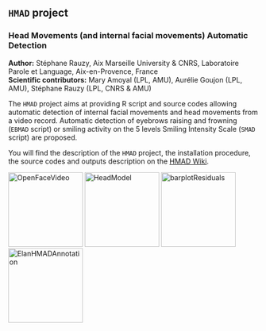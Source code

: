## `HMAD` project
### Head Movements (and internal facial movements) Automatic Detection
**Author:** Stéphane Rauzy, Aix Marseille University & CNRS, Laboratoire Parole et Language, Aix-en-Provence, France
<br> **Scientific contributors:** Mary Amoyal (LPL, AMU), Aurélie Goujon (LPL, AMU), Stéphane Rauzy (LPL, CNRS & AMU)

The `HMAD` project aims at providing R script and source codes allowing automatic detection of internal facial movements and head movements from a video record. 
Automatic detection of eyebrows raising and frowning (`EBMAD` script) or smiling activity on the 5 levels Smiling Intensity Scale (`SMAD` script) are proposed.   

You will find the description of the `HMAD` project, the installation procedure, the source codes and outputs description on the [HMAD Wiki](https://github.com/srauzy/HMAD/wiki/Home).

<img src="https://github.com/srauzy/HMAD/blob/master/images/OFtrack2.png" alt="OpenFaceVideo" height="150px"/> <img src="https://github.com/srauzy/HMAD/blob/master/images/lmopenfaceYM1.jpg" alt="HeadModel" height="150px"/> <img src="https://github.com/srauzy/HMAD/blob/master/images/hmad_bpryL.jpg" alt="barplotResiduals" height="150px"/> <img src="https://github.com/srauzy/HMAD/blob/master/images/hmad_AD_elan_1c.jpg" alt="ElanHMADAnnotation" height="150px"/>
